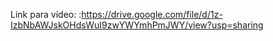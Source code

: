 Link para vídeo: <a>:https://drive.google.com/file/d/1z-IzbNbAWJskOHdsWuI9zwYWYmhPmJWY/view?usp=sharing </a>
